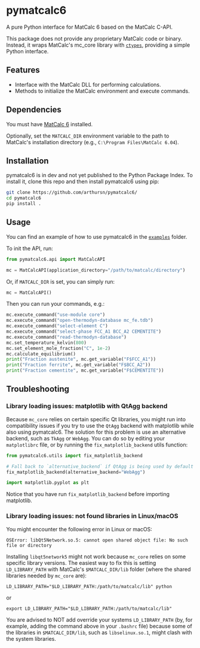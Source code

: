 # pymatcalc6

A pure Python interface for MatCalc 6 based on the MatCalc C-API.

This package does not provide any proprietary MatCalc code or binary. Instead, it wraps MatCalc's mc_core library with [`ctypes`](https://docs.python.org/3/library/ctypes.html), providing a simple Python interface.

## Features

- Interface with the MatCalc DLL for performing calculations.
- Methods to initialize the MatCalc environment and execute commands.

## Dependencies

You must have [MatCalc 6](https://www.matcalc.at/) installed.

Optionally, set the `MATCALC_DIR` environment variable to the path to MatCalc's installation directory (e.g., `C:\Program Files\MatCalc 6.04`).

## Installation

pymatcalc6 is in dev and not yet published to the Python Package Index. To install it, clone this repo and then install pymatcalc6 using pip:

```bash
git clone https://github.com/arthursn/pymatcalc6/
cd pymatcalc6
pip install .
```

## Usage

You can find an example of how to use pymatcalc6 in the [`examples`](?path=/examples) folder.

To init the API, run:

```python
from pymatcalc6.api import MatCalcAPI

mc = MatCalcAPI(application_directory="/path/to/matcalc/directory")
```

Or, if `MATCALC_DIR` is set, you can simply run:

```python
mc = MatCalcAPI()
```

Then you can run your commands, e.g.:

```python
mc.execute_command("use-module core")
mc.execute_command("open-thermodyn-database mc_fe.tdb")
mc.execute_command("select-element C")
mc.execute_command("select-phase FCC_A1 BCC_A2 CEMENTITE")
mc.execute_command("read-thermodyn-database")
mc.set_temperature_kelvin(800)
mc.set_element_mole_fraction("C", 1e-2)
mc.calculate_equilibrium()
print("Fraction austenite", mc.get_variable("F$FCC_A1"))
print("Fraction ferrite", mc.get_variable("F$BCC_A2"))
print("Fraction cementite", mc.get_variable("F$CEMENTITE"))
```

## Troubleshooting

### Library loading issues: matplotlib with QtAgg backend

Because `mc_core` relies on certain specific Qt libraries, you might run into compatibility issues if you try to use the `QtAgg` backend with matplotlib while also using pymatcalc6. The solution for this problem is use an alternative backend, such as `TkAgg` or `WebAgg`. You can do so by editing your `matplotlibrc` file, or by running the `fix_matplotlib_backend` utils function:

```python
from pymatcalc6.utils import fix_matplotlib_backend

# Fall back to `alternative_backend` if QtAgg is being used by default
fix_matplotlib_backend(alternative_backend="WebAgg")

import matplotlib.pyplot as plt
```

Notice that you have run `fix_matplotlib_backend` before importing matplotlib.

### Library loading issues: not found libraries in Linux/macOS

You might encounter the following error in Linux or macOS:

```
OSError: libQt5Network.so.5: cannot open shared object file: No such file or directory
```

Installing `libqt5network5` might not work because `mc_core` relies on some specific library versions. The easiest way to fix this is setting `LD_LIBRARY_PATH` with MatCalc's `$MATCALC_DIR/lib` folder (where the shared libraries needed by `mc_core` are):

```
LD_LIBRARY_PATH="$LD_LIBRARY_PATH:/path/to/matcalc/lib" python
```

or 

```
export LD_LIBRARY_PATH="$LD_LIBRARY_PATH:/path/to/matcalc/lib"
```

You are advised to NOT add override your systems `LD_LIBRARY_PATH` (by, for example, adding the command above in your `.bashrc` file) because some of the libraries in `$MATCALC_DIR/lib`, such as `libselinux.so.1`, might clash with the system libraries.